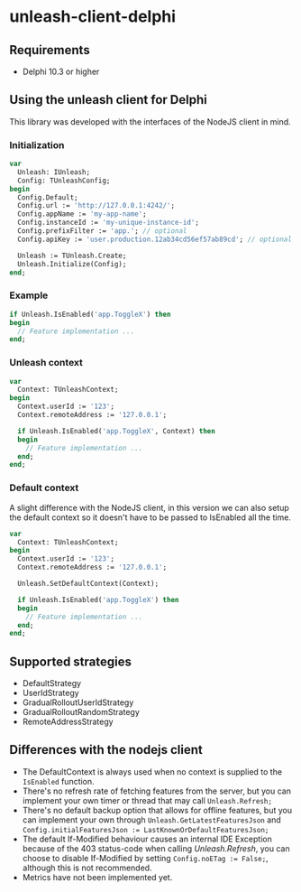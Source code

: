 # unleash-client-delphi

## Requirements

* Delphi 10.3 or higher

## Using the unleash client for Delphi

This library was developed with the interfaces of the NodeJS client in mind.

### Initialization

```pascal
var
  Unleash: IUnleash;
  Config: TUnleashConfig;
begin
  Config.Default;
  Config.url := 'http://127.0.0.1:4242/';
  Config.appName := 'my-app-name';
  Config.instanceId := 'my-unique-instance-id';
  Config.prefixFilter := 'app.'; // optional
  Config.apiKey := 'user.production.12ab34cd56ef57ab89cd'; // optional

  Unleash := TUnleash.Create;
  Unleash.Initialize(Config);
end;
```

### Example

```pascal
if Unleash.IsEnabled('app.ToggleX') then
begin
  // Feature implementation ...
end;
```

### Unleash context

```pascal
var
  Context: TUnleashContext;
begin
  Context.userId := '123';
  Context.remoteAddress := '127.0.0.1';

  if Unleash.IsEnabled('app.ToggleX', Context) then
  begin
    // Feature implementation ...
  end;
end;
```

### Default context

A slight difference with the NodeJS client, in this version we can also setup the
default context so it doesn't have to be passed to IsEnabled all the time.

```pascal
var
  Context: TUnleashContext;
begin
  Context.userId := '123';
  Context.remoteAddress := '127.0.0.1';

  Unleash.SetDefaultContext(Context);

  if Unleash.IsEnabled('app.ToggleX') then
  begin
    // Feature implementation ...
  end;
end;
```

## Supported strategies

* DefaultStrategy
* UserIdStrategy
* GradualRolloutUserIdStrategy
* GradualRolloutRandomStrategy
* RemoteAddressStrategy

## Differences with the nodejs client

* The DefaultContext is always used when no context is supplied to the `IsEnabled` function.
* There's no refresh rate of fetching features from the server, but you can implement your own timer or thread that may call `Unleash.Refresh;`
* There's no default backup option that allows for offline features, but you can implement your own through `Unleash.GetLatestFeaturesJson` and `Config.initialFeaturesJson := LastKnownOrDefaultFeaturesJson;`
* The default If-Modified behaviour causes an internal IDE Exception because of the 403 status-code when calling *Unleash.Refresh*, you can choose to disable If-Modified by setting `Config.noETag := False;`, although this is not recommended.
* Metrics have not been implemented yet.
